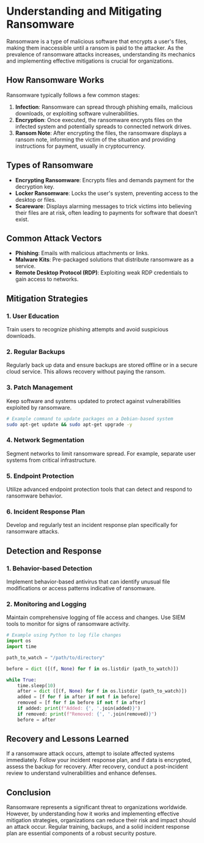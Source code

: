 # Understanding and Mitigating Ransomware

Ransomware is a type of malicious software that encrypts a user's files, making them inaccessible until a ransom is paid to the attacker. As the prevalence of ransomware attacks increases, understanding its mechanics and implementing effective mitigations is crucial for organizations.

## How Ransomware Works

Ransomware typically follows a few common stages:

1. **Infection**: Ransomware can spread through phishing emails, malicious downloads, or exploiting software vulnerabilities.
2. **Encryption**: Once executed, the ransomware encrypts files on the infected system and potentially spreads to connected network drives.
3. **Ransom Note**: After encrypting the files, the ransomware displays a ransom note, informing the victim of the situation and providing instructions for payment, usually in cryptocurrency.

## Types of Ransomware

- **Encrypting Ransomware**: Encrypts files and demands payment for the decryption key.
- **Locker Ransomware**: Locks the user's system, preventing access to the desktop or files.
- **Scareware**: Displays alarming messages to trick victims into believing their files are at risk, often leading to payments for software that doesn’t exist.

## Common Attack Vectors

- **Phishing**: Emails with malicious attachments or links.
- **Malware Kits**: Pre-packaged solutions that distribute ransomware as a service.
- **Remote Desktop Protocol (RDP)**: Exploiting weak RDP credentials to gain access to networks.

## Mitigation Strategies

### 1. User Education
Train users to recognize phishing attempts and avoid suspicious downloads.

### 2. Regular Backups
Regularly back up data and ensure backups are stored offline or in a secure cloud service. This allows recovery without paying the ransom.

### 3. Patch Management
Keep software and systems updated to protect against vulnerabilities exploited by ransomware.

```bash
# Example command to update packages on a Debian-based system
sudo apt-get update && sudo apt-get upgrade -y
```

### 4. Network Segmentation
Segment networks to limit ransomware spread. For example, separate user systems from critical infrastructure.

### 5. Endpoint Protection
Utilize advanced endpoint protection tools that can detect and respond to ransomware behavior.

### 6. Incident Response Plan
Develop and regularly test an incident response plan specifically for ransomware attacks.

## Detection and Response

### 1. Behavior-based Detection
Implement behavior-based antivirus that can identify unusual file modifications or access patterns indicative of ransomware.

### 2. Monitoring and Logging
Maintain comprehensive logging of file access and changes. Use SIEM tools to monitor for signs of ransomware activity.

```python
# Example using Python to log file changes
import os
import time

path_to_watch = "/path/to/directory"

before = dict ([(f, None) for f in os.listdir (path_to_watch)])

while True:
    time.sleep(10)
    after = dict ([(f, None) for f in os.listdir (path_to_watch)])
    added = [f for f in after if not f in before]
    removed = [f for f in before if not f in after]
    if added: print(f"Added: {', '.join(added)}")
    if removed: print(f"Removed: {', '.join(removed)}")
    before = after
```

## Recovery and Lessons Learned
If a ransomware attack occurs, attempt to isolate affected systems immediately. Follow your incident response plan, and if data is encrypted, assess the backup for recovery. After recovery, conduct a post-incident review to understand vulnerabilities and enhance defenses.

## Conclusion
Ransomware represents a significant threat to organizations worldwide. However, by understanding how it works and implementing effective mitigation strategies, organizations can reduce their risk and impact should an attack occur. Regular training, backups, and a solid incident response plan are essential components of a robust security posture.
